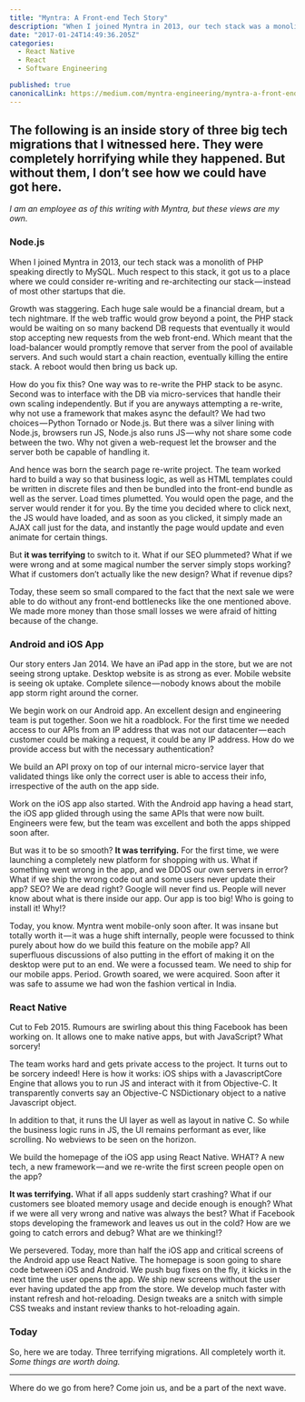 ```yaml
---
title: "Myntra: A Front-end Tech Story"
description: "When I joined Myntra in 2013, our tech stack was a monolith of PHP speaking directly to MySQL. Much respect to this stack, it got us to a place where we could consider re-writing and re-architecting…"
date: "2017-01-24T14:49:36.205Z"
categories: 
  - React Native
  - React
  - Software Engineering

published: true
canonicalLink: https://medium.com/myntra-engineering/myntra-a-front-end-tech-story-ded7d3626f6
---
```


## The following is an inside story of three big tech migrations that I witnessed here. They were completely horrifying while they happened. But without them, I don’t see how we could have got here.

_I am an employee as of this writing with Myntra, but these views are my own._

### Node.js

When I joined Myntra in 2013, our tech stack was a monolith of PHP speaking directly to MySQL. Much respect to this stack, it got us to a place where we could consider re-writing and re-architecting our stack — instead of most other startups that die.

Growth was staggering. Each huge sale would be a financial dream, but a tech nightmare. If the web traffic would grow beyond a point, the PHP stack would be waiting on so many backend DB requests that eventually it would stop accepting new requests from the web front-end. Which meant that the load-balancer would promptly remove that server from the pool of available servers. And such would start a chain reaction, eventually killing the entire stack. A reboot would then bring us back up.

How do you fix this? One way was to re-write the PHP stack to be async. Second was to interface with the DB via micro-services that handle their own scaling independently. But if you are anyways attempting a re-write, why not use a framework that makes async the default? We had two choices — Python Tornado or Node.js. But there was a silver lining with Node.js, browsers run JS, Node.js also runs JS — why not share some code between the two. Why not given a web-request let the browser and the server both be capable of handling it.

And hence was born the search page re-write project. The team worked hard to build a way so that business logic, as well as HTML templates could be written in discrete files and then be bundled into the front-end bundle as well as the server. Load times plumetted. You would open the page, and the server would render it for you. By the time you decided where to click next, the JS would have loaded, and as soon as you clicked, it simply made an AJAX call just for the data, and instantly the page would update and even animate for certain things.

But **it was terrifying** to switch to it. What if our SEO plummeted? What if we were wrong and at some magical number the server simply stops working? What if customers don’t actually like the new design? What if revenue dips?

Today, these seem so small compared to the fact that the next sale we were able to do without any front-end bottlenecks like the one mentioned above. We made more money than those small losses we were afraid of hitting because of the change.

### Android and iOS App

Our story enters Jan 2014. We have an iPad app in the store, but we are not seeing strong uptake. Desktop website is as strong as ever. Mobile website is seeing ok uptake. Complete silence — nobody knows about the mobile app storm right around the corner.

We begin work on our Android app. An excellent design and engineering team is put together. Soon we hit a roadblock. For the first time we needed access to our APIs from an IP address that was not our datacenter — each customer could be making a request, it could be any IP address. How do we provide access but with the necessary authentication?

We build an API proxy on top of our internal micro-service layer that validated things like only the correct user is able to access their info, irrespective of the auth on the app side.

Work on the iOS app also started. With the Android app having a head start, the iOS app glided through using the same APIs that were now built. Engineers were few, but the team was excellent and both the apps shipped soon after.

But was it to be so smooth? **It was terrifying.** For the first time, we were launching a completely new platform for shopping with us. What if something went wrong in the app, and we DDOS our own servers in error? What if we ship the wrong code out and some users never update their app? SEO? We are dead right? Google will never find us. People will never know about what is there inside our app. Our app is too big! Who is going to install it! Why!?

Today, you know. Myntra went mobile-only soon after. It was insane but totally worth it — it was a huge shift internally, people were focussed to think purely about how do we build this feature on the mobile app? All superfluous discussions of also putting in the effort of making it on the desktop were put to an end. We were a focussed team. We need to ship for our mobile apps. Period. Growth soared, we were acquired. Soon after it was safe to assume we had won the fashion vertical in India.

### React Native

Cut to Feb 2015. Rumours are swirling about this thing Facebook has been working on. It allows one to make native apps, but with JavaScript? What sorcery!

The team works hard and gets private access to the project. It turns out to be sorcery indeed! Here is how it works: iOS ships with a JavascriptCore Engine that allows you to run JS and interact with it from Objective-C. It transparently converts say an Objective-C NSDictionary object to a native Javascript object.

In addition to that, it runs the UI layer as well as layout in native C. So while the business logic runs in JS, the UI remains performant as ever, like scrolling. No webviews to be seen on the horizon.

We build the homepage of the iOS app using React Native. WHAT? A new tech, a new framework — and we re-write the first screen people open on the app?

**It was terrifying.** What if all apps suddenly start crashing? What if our customers see bloated memory usage and decide enough is enough? What if we were all very wrong and native was always the best? What if Facebook stops developing the framework and leaves us out in the cold? How are we going to catch errors and debug? What are we thinking!?

We persevered. Today, more than half the iOS app and critical screens of the Android app use React Native. The homepage is soon going to share code between iOS and Android. We push bug fixes on the fly, it kicks in the next time the user opens the app. We ship new screens without the user ever having updated the app from the store. We develop much faster with instant refresh and hot-reloading. Design tweaks are a snitch with simple CSS tweaks and instant review thanks to hot-reloading again.

### Today

So, here we are today. Three terrifying migrations. All completely worth it. _Some things are worth doing._

---

Where do we go from here? Come join us, and be a part of the next wave.
